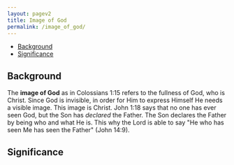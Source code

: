 ```yaml
---
layout: pagev2
title: Image of God
permalink: /image_of_god/
---
```

- [Background](#background)
- [Significance](#significance)

## Background

The **image of God** as in Colossians 1:15 refers to the fullness of God, who is Christ. Since God is invisible, in order for Him to express Himself He needs a visible image. This image is Christ. John 1:18 says that no one has ever seen God, but the Son has *declared* the Father. The Son declares the Father by being who and what He is. This why the Lord is able to say "He who has seen Me has seen the Father" (John 14:9).

## Significance
